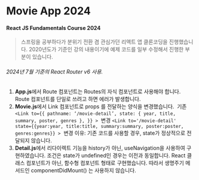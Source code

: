 # Movie App 2024

#### React JS Fundamentals Course 2024

> 스프링을 공부하다가 분위기 전환 겸 관심가던 리액트 앱 클론코딩을 진행했습니다. 
> 2020년도가 기준인 강의 내용이기에 예제 코드를 일부 수정해서 진행한 부분이 있습니다.

###### 2024년 7월 기준의 React Router v6 사용.
1. **App.js**에서 Route 컴포넌트는 Routes의 자식 컴포넌트로 사용해야 합니다. Route 컴포넌트를 단일로 쓰려고 하면 에러가 발생합니다.
2. **Movie.js**에서 Link 컴포넌트로 props 를 전달하는 양식을 변경했습니다. 
 기존  `<Link to={{ pathname: ‘/movie-detail’, state: { year, title, summary, poster, genres }, }} >` 
변경 `<Link to='/movie-detail' state={{year:year, title:title, summary:summary, poster:poster, genres:genres}} >` 
변경 이유: 기존 코드를 사용할 경우, state가 정상적으로 전달되지 않습니다. 
3. **Detail.js**에서 리다이렉트 기능을 history가 아닌, useNavigation을 사용하여 구현하였습니다. 조건은 state가 undefined인 경우는 이전과 동일합니다. React 클래스 컴포넌트가 아닌, 함수형 컴포넌트 형태로 구현했습니다. 따라서 생명주기 메서드인 componentDidMount() 는 사용하지 않습니다.
